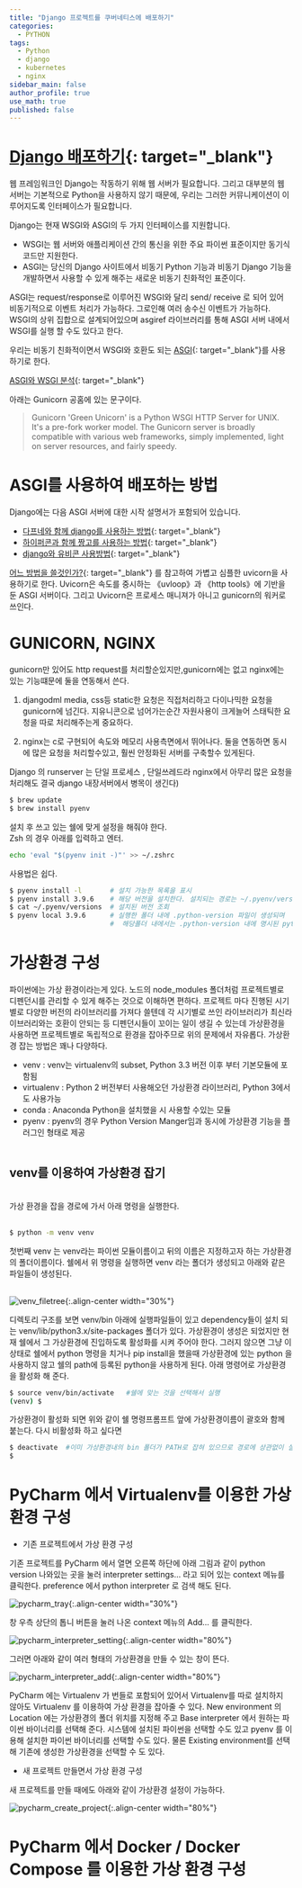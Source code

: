 ```yaml
---
title: "Django 프로젝트를 쿠버네티스에 배포하기"
categories:
  - PYTHON
tags:
  - Python
  - django
  - kubernetes
  - nginx
sidebar_main: false
author_profile: true
use_math: true
published: false
---
```


# [Django 배포하기](https://docs.djangoproject.com/ko/3.2/howto/deployment/){: target="_blank"}

웹 프레임워크인 Django는 작동하기 위해 웹 서버가 필요합니다. 그리고 대부분의 웹 서버는 기본적으로 Python을 사용하지 않기 때문에, 우리는 그러한 커뮤니케이션이 이루어지도록 인터페이스가 필요합니다.

Django는 현재 WSGI와 ASGI의 두 가지 인터페이스를 지원합니다.
* WSGI는 웹 서버와 애플리케이션 간의 통신을 위한 주요 파이썬 표준이지만 동기식 코드만 지원한다.
* ASGI는 당신의 Django 사이트에서 비동기 Python 기능과 비동기 Django 기능을 개발하면서 사용할 수 있게 해주는 새로운 비동기 친화적인 표준이다.

ASGI는 request/response로 이루어진 WSGI와 달리 send/ receive 로 되어 있어 비동기적으로 이벤트 처리가 가능하다. 그로인해 여러 송수신 이벤트가 가능하다. WSGI의 상위 집합으로 설계되어있으며 asgiref 라이브러리를 통해 ASGI 서버 내에서 WSGI를 실행 할 수도 있다고 한다.

우리는 비동기 친화적이면서 WSGI와 호환도 되는 [ASGI](https://asgi.readthedocs.io/en/latest/introduction.html){: target="_blank"}를 사용하기로 한다.

[ASGI와 WSGI 분석](https://nitro04.blogspot.com/2020/01/django-python-asgi-wsgi-analysis-of.html){: target="_blank"}

아래는 Gunicorn 공홈에 있는 문구이다.
> Gunicorn 'Green Unicorn' is a Python WSGI HTTP Server for UNIX. It's a pre-fork worker model.
> The Gunicorn server is broadly compatible with various web frameworks,
> simply implemented, light on server resources, and fairly speedy.




# ASGI를 사용하여 배포하는 방법

Django에는 다음 ASGI 서버에 대한 시작 설명서가 포함되어 있습니다.
* [다프네와 함께 django를 사용하는 방법](https://docs.djangoproject.com/ko/3.2/howto/deployment/asgi/daphne/){: target="_blank"}
* [하이퍼콘과 함께 짱고를 사용하는 방법](https://docs.djangoproject.com/ko/3.2/howto/deployment/asgi/hypercorn/){: target="_blank"}
* [django와 유비콘 사용방법](https://docs.djangoproject.com/ko/3.2/howto/deployment/asgi/uvicorn/){: target="_blank"}

[어느 방법을 쓸것인가?](https://stackoverflow.com/questions/61700881/django-3-x-which-asgi-server-uvicorn-vs-daphne){: target="_blank"} 를 참고하여 가볍고 심플한 uvicorn을 사용하기로 한다.
Uvicorn은 속도를 중시하는 《uvloop》과 《http tools》에 기반을 둔 ASGI 서버이다. 그리고 Uvicorn은 프로세스 매니져가 아니고 gunicorn의 워커로 쓰인다.


# GUNICORN, NGINX

gunicorn만 있어도 http request를 처리할순있지만,gunicorn에는 없고 nginx에는 있는 기능떄문에 둘을 연동해서 쓴다.
1. djangodml media, css등 static한 요청은 직접처리하고 다이나믹한 요청을 gunicorn에 넘긴다. 지유니콘으로 넘어가는순간 자원사용이 크게늘어 스태틱한 요청을 따로 처리해주는게 중요하다.

2. nginx는 c로 구현되어 속도와 메모리 사용측면에서 뛰어나다.
둘을 연동하면 동시에 많은 요청을 처리할수있고, 훨씬 안정화된 서버를 구축할수 있게된다.

Django 의 runserver 는 단일 프로세스 , 단일쓰레드라 nginx에서 아무리 많은 요청을 처리해도 결국 django 내장서버에서 병목이 생긴다)


```zsh
$ brew update
$ brew install pyenv
```

설치 후 쓰고 있는 쉘에 맞게 설정을 해줘야 한다.<br>
Zsh 의 경우 아래를 입력하고 엔터.
```zsh
echo 'eval "$(pyenv init -)"' >> ~/.zshrc
```

사용법은 쉽다.

````zsh
$ pyenv install -l       # 설치 가능한 목록을 표시
$ pyenv install 3.9.6    # 해당 버전을 설치한다. 설치되는 경로는 ~/.pyenv/versions
$ cat ~/.pyenv/versions  # 설치된 버전 조회
$ pyenv local 3.9.6      # 실행한 폴더 내에 .python-version 파일이 생성되며
                         #  해당폴더 내에서는 .python-version 내에 명시된 python 버전이 사용됨   
````

# 가상환경 구성

파이썬에는 가상 환경이라는게 있다. 노드의 node_modules 폴더처럼 프로젝트별로 디펜던시를 관리할 수 있게 해주는 것으로 이해하면 편하다. 프로젝트 마다 진행된 시기별로 다양한 버전의 라이브러리를 가져다 쓸텐데 각 시기별로 쓰인 라이브러리가 최신라이브러리와는 호환이 안되는 등 디펜던시들이 꼬이는 일이 생길 수 있는데 가상환경을 사용하면 프로젝트별로 독립적으로 환경을 잡아주므로 위의 문제에서 자유롭다. 가상환경 잡는 방법은 꽤나 다양하다.

* venv : venv는 virtualenv의 subset, Python 3.3 버전 이후 부터 기본모듈에 포함됨
* virtualenv : Python 2 버전부터 사용해오던 가상환경 라이브러리, Python 3에서도 사용가능
* conda : Anaconda Python을 설치했을 시 사용할 수있는 모듈
* pyenv : pyenv의 경우 Python Version Manger임과 동시에 가상환경 기능을 플러그인 형태로 제공<br><br>

## venv를 이용하여 가상환경 잡기
<br>
가상 환경을 잡을 경로에 가서 아래 명령을 실행한다.<br><br>

```zsh
$ python -m venv venv
```

첫번째 venv 는 venv라는 파이썬 모듈이름이고 뒤의 이름은 지정하고자 하는 가상환경의 폴더이름이다.
쉘에서 위 명령을 실행하면 venv 라는 폴더가 생성되고 아래와 같은 파일들이 생성된다.<br><br>

![venv_filetree](/images/pycharm_venv_filetree.png){:.align-center width="30%"}

디렉토리 구조를 보면 venv/bin 아래에 실행파일들이 있고 dependency들이 설치 되는 venv/lib/python3.x/site-packages 폴더가 있다.
가상환경이 생성은 되었지만 현재 쉘에서 그 가상환경에 진입하도록 활성화를 시켜 주어야 한다. 그러지 않으면 그냥 이 상태로 쉘에서 python 명령을 치거나 pip install을 했을때 가상환경에 있는 python 을 사용하지 않고 쉘의 path에 등록된 python을 사용하게 된다.
아래 명령어로 가상환경을 활성화 해 준다.

```zsh
$ source venv/bin/activate   #쉘에 맞는 것을 선택해서 실행
(venv) $ 
```

가상환경이 활성화 되면 위와 같이 쉘 명령프롬프트 앞에 가상환경이름이 괄호와 함께 붙는다. 다시 비활성화 하고 싶다면

```zsh
$ deactivate  #이미 가상환경내의 bin 폴더가 PATH로 잡혀 있으므로 경로에 상관없이 실행가능
$ 
```

# PyCharm 에서 Virtualenv를 이용한 가상 환경 구성

* 기존 프로젝트에서 가상 환경 구성

기존 프로젝트를 PyCharm 에서 열면 오른쪽 하단에 아래 그림과 같이 python version 나와있는 곳을 눌러 interpreter settings... 라고 되어 있는 context 메뉴를 클릭한다. preference 에서 python interpreter 로 검색 해도 된다.

![pycharm_tray](/images/pycharm_interpreter_tray.png){:.align-center width="30%"}


창 우측 상단의 톱니 버튼을 눌러 나온 context 메뉴의 Add... 를 클릭한다.

![pycharm_interpreter_setting](/images/pycharm_interpreter_setting.png){:.align-center width="80%"}

그러면 아래와 같이 여러 형태의 가상환경을 만들 수 있는 창이 뜬다.

![pycharm_interpreter_add](/images/pycharm_interpreter_add.png){:.align-center width="80%"}

PyCharm 에는 Virtualenv 가 번들로 포함되어 있어서 Virtualenv를 따로 설치하지 않아도 Virtualenv 를 이용하여 가상 환경을 잡아줄 수 있다. New environment 의 Location 에는 가상환경의 폴더 위치를 지정해 주고 Base interpreter 에서 원하는 파이썬 바이너리를 선택해 준다. 시스템에 설치된 파이썬을 선택할 수도 있고 pyenv 를 이용해 설치한 파이썬 바이너리를 선택할 수도 있다. 물론 Existing environment를 선택해 기존에 생성한 가상환경을 선택할 수 도 있다.

* 새 프로젝트 만들면서 가상 환경 구성

새 프로젝트를 만들 때에도 아래와 같이 가상환경 설정이 가능하다.

![pycharm_create_project](/images/pycharm_create_project.png){:.align-center width="80%"}

# PyCharm 에서 Docker / Docker Compose 를 이용한 가상 환경 구성